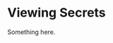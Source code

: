 [title]: # (Viewing Secrets)
[tags]: # (XXX)
[priority]: # (5016)
# Viewing Secrets
Something here.
